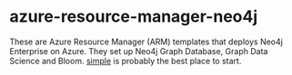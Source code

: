 # azure-resource-manager-neo4j
These are Azure Resource Manager (ARM) templates that deploys Neo4j Enterprise on Azure.  They set up Neo4j Graph Database, Graph Data Science and Bloom.  [simple](simple) is probably the best place to start.
